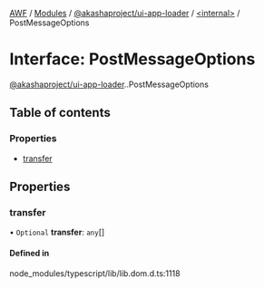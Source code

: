 [AWF](../README.md) / [Modules](../modules.md) / [@akashaproject/ui-app-loader](../modules/akashaproject_ui_app_loader.md) / [<internal\>](../modules/akashaproject_ui_app_loader._internal_.md) / PostMessageOptions

# Interface: PostMessageOptions

[@akashaproject/ui-app-loader](../modules/akashaproject_ui_app_loader.md).[<internal>](../modules/akashaproject_ui_app_loader._internal_.md).PostMessageOptions

## Table of contents

### Properties

- [transfer](akashaproject_ui_app_loader._internal_.PostMessageOptions.md#transfer)

## Properties

### transfer

• `Optional` **transfer**: `any`[]

#### Defined in

node_modules/typescript/lib/lib.dom.d.ts:1118
